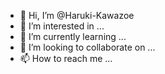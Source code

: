 - 👋 Hi, I’m @Haruki-Kawazoe
- 👀 I’m interested in ...
- 🌱 I’m currently learning ...
- 💞️ I’m looking to collaborate on ...
- 📫 How to reach me ...

<!---
Haruki-Kawazoe/Haruki-Kawazoe is a ✨ special ✨ repository because its `README.md` (this file) appears on your GitHub profile.
You can click the Preview link to take a look at your changes.
--->
